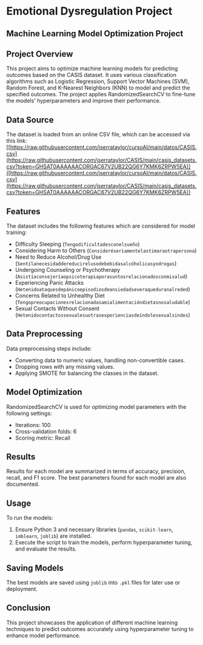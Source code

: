 # Emotional Dysregulation Project
## Machine Learning Model Optimization Project

## Project Overview
This project aims to optimize machine learning models for predicting outcomes based on the CASIS dataset. It uses various classification algorithms such as Logistic Regression, Support Vector Machines (SVM), Random Forest, and K-Nearest Neighbors (KNN) to model and predict the specified outcomes. The project applies RandomizedSearchCV to fine-tune the models' hyperparameters and improve their performance.

## Data Source
The dataset is loaded from an online CSV file, which can be accessed via this link:
[[https://raw.githubusercontent.com/jserrataylor/cursoAI/main/datos/CASIS.csv](https://raw.githubusercontent.com/jserrataylor/CASIS/main/casis_datasets.csv?token=GHSAT0AAAAAACORGAC67V2UB22QG6Y7KMK6ZRPW5EA)]([https://raw.githubusercontent.com/jserrataylor/cursoAI/main/datos/CASIS.csv](https://raw.githubusercontent.com/jserrataylor/CASIS/main/casis_datasets.csv?token=GHSAT0AAAAAACORGAC67V2UB22QG6Y7KMK6ZRPW5EA))

## Features
The dataset includes the following features which are considered for model training:
- Difficulty Sleeping (`Tengodificultadesconelsueño`)
- Considering Harm to Others (`Consideréseriamentelastimaraotrapersona`)
- Need to Reduce Alcohol/Drug Use (`Sentílanecesidaddereducirelusodebebidasalcóholicasyodrogas`)
- Undergoing Counseling or Psychotherapy (`Asistíaconsejeríaopsicoterapiaporasuntosrelacionadosconmisalud`)
- Experiencing Panic Attacks (`Hetenidoataquesdepánicoepisodiosdeansiedadseveraqueduranalreded`)
- Concerns Related to Unhealthy Diet (`Tengopreocupacionesrelacionadasamialimentacióndietasnosaludable`)
- Sexual Contacts Without Consent (`Hetenidocontactossexualesuotrasexperienciasdeíndolesexualsindes`)

## Data Preprocessing
Data preprocessing steps include:
- Converting data to numeric values, handling non-convertible cases.
- Dropping rows with any missing values.
- Applying SMOTE for balancing the classes in the dataset.

## Model Optimization
RandomizedSearchCV is used for optimizing model parameters with the following settings:
- Iterations: 100
- Cross-validation folds: 6
- Scoring metric: Recall

## Results
Results for each model are summarized in terms of accuracy, precision, recall, and F1 score. The best parameters found for each model are also documented.

## Usage
To run the models:
1. Ensure Python 3 and necessary libraries (`pandas`, `scikit-learn`, `imblearn`, `joblib`) are installed.
2. Execute the script to train the models, perform hyperparameter tuning, and evaluate the results.

## Saving Models
The best models are saved using `joblib` into `.pkl` files for later use or deployment.

## Conclusion
This project showcases the application of different machine learning techniques to predict outcomes accurately using hyperparameter tuning to enhance model performance.

